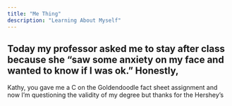 ```yaml
---
title: "Me Thing"
description: "Learning About Myself"
---
```


## Today my professor asked me to stay after class because she “saw some anxiety on my face and wanted to know if I was ok.” Honestly, 
Kathy, you gave me a C on the Goldendoodle fact sheet assignment and now I’m questioning the validity of my degree 
but thanks for the Hershey’s 
